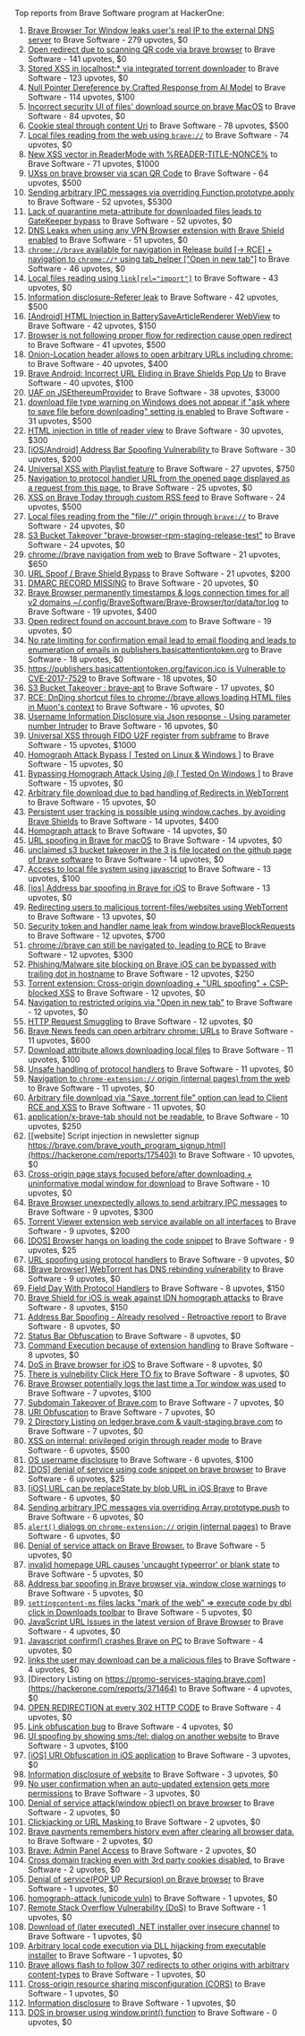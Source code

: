 Top reports from Brave Software program at HackerOne:

1. [Brave Browser Tor Window leaks user's real IP to the external DNS server](https://hackerone.com/reports/1077022) to Brave Software - 279 upvotes, $0
2. [Open redirect due to scanning QR code via brave browser](https://hackerone.com/reports/1946534) to Brave Software - 141 upvotes, $0
3. [Stored XSS in localhost:* via integrated torrent downloader](https://hackerone.com/reports/681617) to Brave Software - 123 upvotes, $0
4. [Null Pointer Dereference by Crafted Response from AI Model](https://hackerone.com/reports/2958097) to Brave Software - 114 upvotes, $100
5. [ Incorrect security UI of files' download source on brave MacOS](https://hackerone.com/reports/2888770) to Brave Software - 84 upvotes, $0
6. [Cookie steal through content Uri](https://hackerone.com/reports/876192) to Brave Software - 78 upvotes, $500
7. [Local files reading from the web using `brave://`](https://hackerone.com/reports/390013) to Brave Software - 74 upvotes, $0
8. [New XSS vector in ReaderMode with %READER-TITLE-NONCE%](https://hackerone.com/reports/1436142) to Brave Software - 71 upvotes, $1000
9. [UXss on brave browser via scan QR Code](https://hackerone.com/reports/1884042) to Brave Software - 64 upvotes, $500
10. [Sending arbitrary IPC messages via overriding Function.prototype.apply](https://hackerone.com/reports/188086) to Brave Software - 52 upvotes, $5300
11. [Lack of quarantine meta-attribute for downloaded files leads to GateKeeper bypass](https://hackerone.com/reports/374106) to Brave Software - 52 upvotes, $0
12. [DNS Leaks when using any VPN Browser extension with Brave Shield enabled](https://hackerone.com/reports/1203842) to Brave Software - 51 upvotes, $0
13. [`chrome://brave` available for navigation in Release build [-\> RCE] + navigation to `chrome://*` using tab_helper ["Open in new tab"]](https://hackerone.com/reports/395737) to Brave Software - 46 upvotes, $0
14. [Local files reading using `link[rel="import"]`](https://hackerone.com/reports/375329) to Brave Software - 43 upvotes, $0
15. [Information disclosure-Referer leak](https://hackerone.com/reports/1337624) to Brave Software - 42 upvotes, $500
16. [[Android] HTML Injection in BatterySaveArticleRenderer WebView](https://hackerone.com/reports/176065) to Brave Software - 42 upvotes, $150
17. [Browser is not following proper flow for redirection cause open redirect ](https://hackerone.com/reports/1579374) to Brave Software - 41 upvotes, $500
18. [Onion-Location header allows to open arbitrary URLs including chrome:](https://hackerone.com/reports/1089995) to Brave Software - 40 upvotes, $400
19. [Brave Android: Incorrect URL Eliding in Brave Shields Pop Up](https://hackerone.com/reports/2501378) to Brave Software - 40 upvotes, $100
20. [UAF on JSEthereumProvider](https://hackerone.com/reports/1977252) to Brave Software - 38 upvotes, $3000
21. [download file type warning on Windows does not appear if "ask where to save file before downloading" setting is enabled](https://hackerone.com/reports/1848062) to Brave Software - 31 upvotes, $500
22. [HTML injection in title of reader view](https://hackerone.com/reports/991713) to Brave Software - 30 upvotes, $300
23. [[iOS/Android] Address Bar Spoofing Vulnerability ](https://hackerone.com/reports/175958) to Brave Software - 30 upvotes, $200
24. [Universal XSS with Playlist feature](https://hackerone.com/reports/1436558) to Brave Software - 27 upvotes, $750
25. [Navigation to protocol handler URL from the opened page displayed as a request from this page.](https://hackerone.com/reports/374969) to Brave Software - 25 upvotes, $0
26. [XSS on Brave Today through custom RSS feed](https://hackerone.com/reports/1184379) to Brave Software - 24 upvotes, $500
27. [Local files reading from the "file://" origin through `brave://`](https://hackerone.com/reports/390362) to Brave Software - 24 upvotes, $0
28. [S3 Bucket Takeover  "brave-browser-rpm-staging-release-test"](https://hackerone.com/reports/1835133) to Brave Software - 24 upvotes, $0
29. [chrome://brave navigation from web](https://hackerone.com/reports/415967) to Brave Software - 21 upvotes, $650
30. [URL Spoof / Brave Shield Bypass](https://hackerone.com/reports/255991) to Brave Software - 21 upvotes, $200
31. [DMARC RECORD MISSING](https://hackerone.com/reports/491753) to Brave Software - 20 upvotes, $0
32. [Brave Browser permanently timestamps & logs connection times for all v2 domains ~/.config/BraveSoftware/Brave-Browser/tor/data/tor.log](https://hackerone.com/reports/1249056) to Brave Software - 19 upvotes, $400
33. [Open redirect found on account.brave.com](https://hackerone.com/reports/1338437) to Brave Software - 19 upvotes, $0
34. [No rate limiting for confirmation email lead to email flooding and leads to enumeration of emails in publishers.basicattentiontoken.org](https://hackerone.com/reports/854793) to Brave Software - 18 upvotes, $0
35. [https://publishers.basicattentiontoken.org/favicon.ico is Vulnerable to CVE-2017-7529](https://hackerone.com/reports/980856) to Brave Software - 18 upvotes, $0
36. [S3 Bucket Takeover : brave-apt](https://hackerone.com/reports/1791558) to Brave Software - 17 upvotes, $0
37. [RCE: DnDing shortcut files to chrome://brave allows loading HTML files in Muon's context](https://hackerone.com/reports/415258) to Brave Software - 16 upvotes, $0
38. [Username Information Disclosure via Json response - Using parameter number Intruder](https://hackerone.com/reports/812351) to Brave Software - 16 upvotes, $0
39. [Universal XSS through FIDO U2F register from subframe](https://hackerone.com/reports/993670) to Brave Software - 15 upvotes, $1000
40. [Homograph Attack Bypass [ Tested on Linux & Windows ]](https://hackerone.com/reports/268984) to Brave Software - 15 upvotes, $0
41. [Bypassing Homograph Attack Using /@ [ Tested On Windows ]](https://hackerone.com/reports/317931) to Brave Software - 15 upvotes, $0
42. [Arbitrary file download due to bad handling of Redirects in WebTorrent](https://hackerone.com/reports/975514) to Brave Software - 15 upvotes, $0
43. [Persistent user tracking is possible using window.caches, by avoiding Brave Shields](https://hackerone.com/reports/1668815) to Brave Software - 14 upvotes, $400
44. [Homograph attack](https://hackerone.com/reports/175286) to Brave Software - 14 upvotes, $0
45. [URL spoofing in Brave for macOS](https://hackerone.com/reports/369086) to Brave Software - 14 upvotes, $0
46. [unclaimed s3 bucket takeover in the 3 js file located on the github page of  brave software](https://hackerone.com/reports/1316650) to Brave Software - 14 upvotes, $0
47. [Access to local file system using javascript](https://hackerone.com/reports/175979) to Brave Software - 13 upvotes, $100
48. [[ios] Address bar spoofing in Brave for iOS](https://hackerone.com/reports/176929) to Brave Software - 13 upvotes, $0
49. [Redirecting users to malicious torrent-files/websites using WebTorrent](https://hackerone.com/reports/968328) to Brave Software - 13 upvotes, $0
50. [Security token and handler name leak from window.braveBlockRequests](https://hackerone.com/reports/1668723) to Brave Software - 12 upvotes, $700
51. [chrome://brave can still be navigated to, leading to RCE](https://hackerone.com/reports/415178) to Brave Software - 12 upvotes, $300
52. [Phishing/Malware site blocking on Brave iOS can be bypassed with trailing dot in hostname](https://hackerone.com/reports/1068505) to Brave Software - 12 upvotes, $250
53. [Torrent extension: Cross-origin downloading + "URL spoofing" + CSP-blocked XSS](https://hackerone.com/reports/378864) to Brave Software - 12 upvotes, $0
54. [Navigation to restricted origins via "Open in new tab"](https://hackerone.com/reports/369218) to Brave Software - 12 upvotes, $0
55. [HTTP Request Smuggling](https://hackerone.com/reports/866382) to Brave Software - 12 upvotes, $0
56. [Brave News feeds can open arbitrary chrome: URLs](https://hackerone.com/reports/1819668) to Brave Software - 11 upvotes, $600
57. [Download attribute allows downloading local files](https://hackerone.com/reports/258710) to Brave Software - 11 upvotes, $100
58. [Unsafe handling of protocol handlers](https://hackerone.com/reports/369185) to Brave Software - 11 upvotes, $0
59. [Navigation to `chrome-extension://` origin (internal pages) from the web](https://hackerone.com/reports/378805) to Brave Software - 11 upvotes, $0
60. [Arbitrary file download via "Save .torrent file" option can lead to Client RCE and XSS](https://hackerone.com/reports/963155) to Brave Software - 11 upvotes, $0
61. [application/x-brave-tab should not be readable.](https://hackerone.com/reports/258578) to Brave Software - 10 upvotes, $250
62. [[website] Script injection in newsletter signup https://brave.com/brave_youth_program_signup.html](https://hackerone.com/reports/175403) to Brave Software - 10 upvotes, $0
63. [Cross-origin page stays focused before/after downloading + uninformative modal window for download](https://hackerone.com/reports/375259) to Brave Software - 10 upvotes, $0
64. [Brave Browser unexpectedly allows to send arbitrary IPC messages](https://hackerone.com/reports/187542) to Brave Software - 9 upvotes, $300
65. [Torrent Viewer extension web service available on all interfaces](https://hackerone.com/reports/300181) to Brave Software - 9 upvotes, $200
66. [[DOS] Browser hangs on loading the code snippet](https://hackerone.com/reports/181686) to Brave Software - 9 upvotes, $25
67. [URL spoofing using protocol handlers](https://hackerone.com/reports/373721) to Brave Software - 9 upvotes, $0
68. [[Brave browser] WebTorrent has DNS rebinding vulnerability](https://hackerone.com/reports/663729) to Brave Software - 9 upvotes, $0
69. [Field Day With Protocol Handlers](https://hackerone.com/reports/416040) to Brave Software - 8 upvotes, $150
70. [Brave Shield for iOS is weak against IDN homograph attacks](https://hackerone.com/reports/1819329) to Brave Software - 8 upvotes, $150
71. [Address Bar Spoofing - Already resolved - Retroactive report](https://hackerone.com/reports/175779) to Brave Software - 8 upvotes, $0
72. [Status Bar Obfuscation](https://hackerone.com/reports/175701) to Brave Software - 8 upvotes, $0
73. [Command Execution because of extension handling](https://hackerone.com/reports/188078) to Brave Software - 8 upvotes, $0
74. [DoS in Brave browser for iOS](https://hackerone.com/reports/357665) to Brave Software - 8 upvotes, $0
75. [There is vulnebility Click Here TO fix](https://hackerone.com/reports/319036) to Brave Software - 8 upvotes, $0
76. [Brave Browser potentially logs the last time a Tor window was used](https://hackerone.com/reports/1024668) to Brave Software - 7 upvotes, $100
77. [Subdomain Takeover of Brave.com](https://hackerone.com/reports/175397) to Brave Software - 7 upvotes, $0
78. [URI Obfuscation](https://hackerone.com/reports/175529) to Brave Software - 7 upvotes, $0
79. [2 Directory Listing on ledger.brave.com & vault-staging.brave.com](https://hackerone.com/reports/175320) to Brave Software - 7 upvotes, $0
80. [XSS on internal: privileged origin through reader mode](https://hackerone.com/reports/1438028) to Brave Software - 6 upvotes, $500
81. [OS username disclosure](https://hackerone.com/reports/258585) to Brave Software - 6 upvotes, $100
82. [[DOS] denial of service using code snippet on brave browser](https://hackerone.com/reports/181558) to Brave Software - 6 upvotes, $25
83. [[iOS] URL can be replaceState by blob URL in iOS Brave](https://hackerone.com/reports/215044) to Brave Software - 6 upvotes, $0
84. [Sending arbitrary IPC messages via overriding Array.prototype.push](https://hackerone.com/reports/188561) to Brave Software - 6 upvotes, $0
85. [`alert()` dialogs on `chrome-extension://` origin (internal pages)](https://hackerone.com/reports/378809) to Brave Software - 6 upvotes, $0
86. [Denial of service attack on Brave Browser.](https://hackerone.com/reports/176066) to Brave Software - 5 upvotes, $0
87. [invalid homepage URL causes 'uncaught typeerror' or blank state](https://hackerone.com/reports/177184) to Brave Software - 5 upvotes, $0
88. [Address bar spoofing in Brave browser via. window close warnings](https://hackerone.com/reports/208834) to Brave Software - 5 upvotes, $0
89. [`settingcontent-ms` files lacks "mark of the web" =\> execute code by dbl click in Downloads toolbar](https://hackerone.com/reports/377206) to Brave Software - 5 upvotes, $0
90. [JavaScript URL Issues in the latest version of Brave Browser](https://hackerone.com/reports/176083) to Brave Software - 4 upvotes, $0
91. [Javascript confirm() crashes Brave on PC](https://hackerone.com/reports/176076) to Brave Software - 4 upvotes, $0
92. [links the user may download can be a malicious files](https://hackerone.com/reports/182557) to Brave Software - 4 upvotes, $0
93. [Directory Listing on https://promo-services-staging.brave.com](https://hackerone.com/reports/371464) to Brave Software - 4 upvotes, $0
94. [OPEN REDIRECTION at every 302 HTTP CODE](https://hackerone.com/reports/369447) to Brave Software - 4 upvotes, $0
95. [Link obfuscation bug](https://hackerone.com/reports/669440) to Brave Software - 4 upvotes, $0
96. [UI spoofing by showing sms:/tel: dialog on another website](https://hackerone.com/reports/1819652) to Brave Software - 3 upvotes, $100
97. [[iOS] URI Obfuscation in iOS application](https://hackerone.com/reports/176159) to Brave Software - 3 upvotes, $0
98. [Information disclosure of website](https://hackerone.com/reports/179121) to Brave Software - 3 upvotes, $0
99. [No user confirmation when an auto-updated extension gets more permissions](https://hackerone.com/reports/199243) to Brave Software - 3 upvotes, $0
100. [Denial of service attack(window object) on brave browser](https://hackerone.com/reports/176197) to Brave Software - 2 upvotes, $0
101. [Clickjacking or URL Masking ](https://hackerone.com/reports/204198) to Brave Software - 2 upvotes, $0
102. [Brave payments remembers history even after clearing all browser data.](https://hackerone.com/reports/203088) to Brave Software - 2 upvotes, $0
103. [Brave: Admin Panel Access](https://hackerone.com/reports/175366) to Brave Software - 2 upvotes, $0
104. [Cross domain tracking even with 3rd party cookies disabled.](https://hackerone.com/reports/331428) to Brave Software - 2 upvotes, $0
105. [Denial of service(POP UP Recursion) on Brave browser](https://hackerone.com/reports/179248) to Brave Software - 1 upvotes, $0
106. [homograph-attack (unicode vuln)](https://hackerone.com/reports/221461) to Brave Software - 1 upvotes, $0
107. [Remote Stack Overflow Vulnerability (DoS)](https://hackerone.com/reports/181061) to Brave Software - 1 upvotes, $0
108. [Download of (later executed) .NET installer over insecure channel](https://hackerone.com/reports/272231) to Brave Software - 1 upvotes, $0
109. [Arbitrary local code execution via DLL hijacking from executable installer](https://hackerone.com/reports/272221) to Brave Software - 1 upvotes, $0
110. [Brave allows flash to follow 307 redirects to other origins with arbitrary content-types](https://hackerone.com/reports/449478) to Brave Software - 1 upvotes, $0
111. [Cross-origin resource sharing misconfiguration (CORS)](https://hackerone.com/reports/954512) to Brave Software - 1 upvotes, $0
112. [Information disclosure](https://hackerone.com/reports/1347249) to Brave Software - 1 upvotes, $0
113. [DOS in browser using window.print() function](https://hackerone.com/reports/176364) to Brave Software - 0 upvotes, $0
